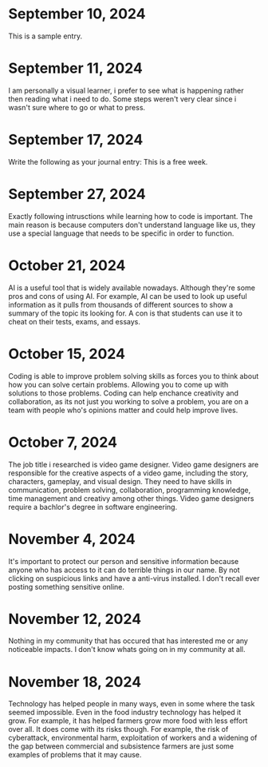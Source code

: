 # September 10, 2024
This is a sample entry.
# September 11, 2024
I am personally a visual learner, i prefer to see what is happening rather then reading what i need to do.
Some steps weren't very clear since i wasn't sure where to go or what to press.
# September 17, 2024
Write the following as your journal entry: This is a free week.
# September 27, 2024
Exactly following intrusctions while learning how to code is important. The main reason is because computers don't understand language like us, 
they use a special language that needs to be specific in order to function. 
# October 21, 2024
AI is a useful tool that is widely available nowadays. Although they're some pros and cons of using AI. For example, AI can be used to look up useful information as it pulls from thousands of different sources to show a summary of the topic its looking for. A con is that students can use it to cheat on their tests, exams, and essays. 
# October 15, 2024
Coding is able to improve problem solving skills as forces you to think about how you can solve certain problems. Allowing you to come up with solutions to those problems. Coding can help enchance creativity and collaboration, as its not just you working to solve a problem, you are on a team with people who's opinions matter and could help improve lives.
# October 7, 2024
The job title i researched is video game designer. Video game designers are responsible for the creative aspects of a video game, including the story, characters, gameplay, and visual design. They need to have skills in communication, problem solving, collaboration, programming knowledge, time management and creativy among other things. Video game designers require a bachlor's degree in software engineering. 
# November 4, 2024
It's important to protect our person and sensitive information because anyone who has access to it can do terrible things in our name.
By not clicking on suspicious links and have a anti-virus installed. I don't recall ever posting something sensitive online. 
# November 12, 2024
Nothing in my community that has occured that has interested me or any noticeable impacts. I don't know whats going on in my community at all. 
# November 18, 2024
Technology has helped people in many ways, even in some where the task seemed impossible. Even in the food industry technology has helped it grow. For example, it has helped farmers grow more food with less effort over all. It does come with its risks though. For example, the risk of cyberattack, environmental harm, exploitation of workers and a widening of the gap between commercial and subsistence farmers are just some examples of problems that it may cause. 
